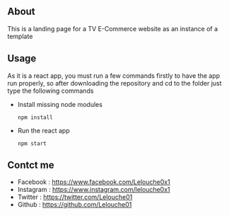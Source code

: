 
## About

This is a landing page for a TV E-Commerce website as an instance of a template
## Usage

As it is a react app, you must run a few commands firstly to have the app run properly, so after downloading the repository and cd to the folder just type the following commands

* Install missing node modules
    ```
    npm install 
    ```
* Run the react app
    ```
    npm start 
    ```
## Contct me

* Facebook : https://www.facebook.com/Lelouche0x1
* Instagram : https://www.instagram.com/lelouche0x1
* Twitter : https://twitter.com/Lelouche01
* Github : https://github.com/Lelouche01
